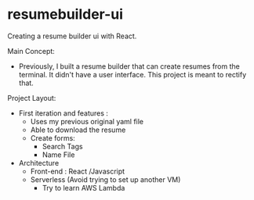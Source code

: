 # resumebuilder-ui
Creating a resume builder ui with React. 

Main Concept:  
- Previously, I built a resume builder that can create resumes from the terminal. It didn't have a user interface. This project is meant to rectify that. 

Project Layout: 
  - First iteration and features : 
    - Uses my previous original yaml file
    - Able to download the resume
    - Create forms: 
       - Search Tags
       - Name File
  - Architecture 
    - Front-end : React /Javascript
    - Serverless (Avoid trying to set up another VM) 
       - Try to learn AWS Lambda 
